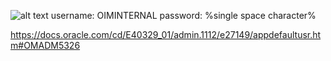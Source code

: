 ![alt text](https://pbs.twimg.com/media/DNdwkClXkAM30xz.jpg:large "CVE-2017-10151")
username: OIMINTERNAL
password: %single space character%

https://docs.oracle.com/cd/E40329_01/admin.1112/e27149/appdefaultusr.htm#OMADM5326
